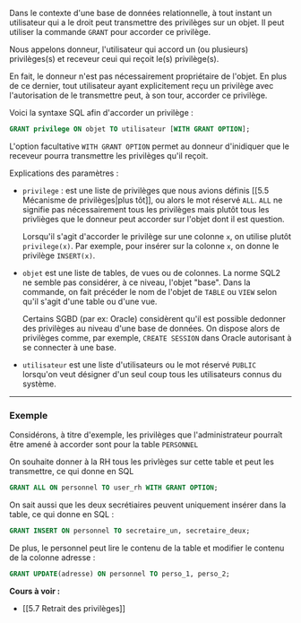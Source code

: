 Dans le contexte d'une base de données relationnelle, à tout instant un utilisateur qui a le droit peut transmettre des privilèges sur un objet. 
Il peut utiliser la commande `GRANT` pour accorder ce privilège.

Nous appelons donneur, l'utilisateur qui accord un (ou plusieurs) privilèges(s) et receveur ceui qui reçoit le(s) privilège(s).

En fait, le donneur n'est pas nécessairement propriétaire de l'objet. En plus de ce dernier, tout utilisateur ayant explicitement reçu un privilège avec l'autorisation de le transmettre peut, à son tour, accorder ce privilège.

Voici la syntaxe SQL afin d'accorder un privilège : 

```SQL
GRANT privilege ON objet TO utilisateur [WITH GRANT OPTION];
```

L'option facultative `WITH GRANT OPTION` permet au donneur d'inidiquer que le receveur pourra transmettre les privilèges qu'il reçoit.

Explications des paramètres : 

- `privilege` : est une liste de privilèges que nous avions définis [[5.5 Mécanisme de privilèges|plus tôt]], ou alors le mot réservé `ALL`.
  `ALL` ne signifie pas nécessairement tous les privilèges mais plutôt tous les privlièges que le donneur peut accorder sur l'objet dont il est question.
  
  Lorsqu'il s'agit d'accorder le privilège sur une colonne `x`, on utilise plutôt `privilege(x)`. Par exemple, pour insérer sur la colonne `x`, on donne le privilège `INSERT(x)`.

- `objet` est une liste de tables, de vues ou de colonnes. La norme SQL2 ne semble pas considérer, à ce niveau, l'objet "base". 
  Dans la commande, on fait précéder le nom de l'objet de `TABLE` ou `VIEW` selon qu'il s'agit d'une table ou d'une vue. 
  
  Certains SGBD (par ex: Oracle) considèrent qu'il est possible dedonner des privilèges au niveau d'une base de données. 
  On dispose alors de privilèges comme, par exemple, `CREATE SESSION` dans Oracle autorisant à se connecter à une base. 

- `utilisateur` est une liste d'utilisateurs ou le mot réservé `PUBLIC` lorsqu'on veut désigner d'un seul coup tous les utilisateurs connus du système.

---

### Exemple

Considérons, à titre d'exemple, les privilèges que l'administrateur pourraît être amené à accorder sont pour la table `PERSONNEL`

On souhaite donner à la RH tous les privlèges sur cette table et peut les transmettre, ce qui donne en SQL 

```SQL
GRANT ALL ON personnel TO user_rh WITH GRANT OPTION; 
```

On sait aussi que les deux secrétiaires peuvent uniquement insérer dans la table, ce qui donne en SQL : 

```SQL
GRANT INSERT ON personnel TO secretaire_un, secretaire_deux;
```

De plus, le personnel peut lire le contenu de la table et modifier le contenu de la colonne adresse :

```sql
GRANT UPDATE(adresse) ON personnel TO perso_1, perso_2;
```

**Cours à voir :**
- [[5.7 Retrait des privilèges]]
